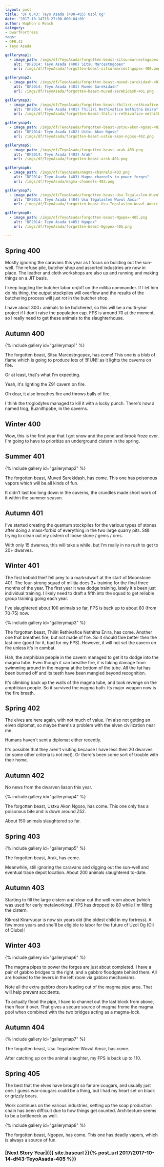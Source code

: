 ```yaml
---
layout: post
title: 'DF 0.43: Teyo Asada (400-405) Uzol Og'
date: '2017-10-14T16:27:00.000-04:00'
author: Wuphon's Reach
category:
- DwarfFortress
tags:
- DF0.43
- Teyo Asada

gallerymap1:
  - image_path: /imgs/df/TeyoAsada/forgotten-beast-sitsu-marcestngopex-400.png
    alt: "DF2014: Teyo Asada (400) Sitsu Marcestngopex"
    url: /imgs/df/TeyoAsada/forgotten-beast-sitsu-marcestngopex-400.png

gallerymap2:
  - image_path: /imgs/df/TeyoAsada/forgotten-beast-muved-sarekidash-401.png
    alt: "DF2014: Teyo Asada (401) Muved Sarekidash"
    url: /imgs/df/TeyoAsada/forgotten-beast-muved-sarekidash-401.png

gallerymap3:
  - image_path: /imgs/df/TeyoAsada/forgotten-beast-thiliri-rethivafice-nethitha-enira-401.png
    alt: "DF2014: Teyo Asada (401) Thiliri Rethivafice Nethitha Enira"
    url: /imgs/df/TeyoAsada/forgotten-beast-thiliri-rethivafice-nethitha-enira-401.png

gallerymap4:
  - image_path: /imgs/df/TeyoAsada/forgotten-beast-ustxu-akon-ngoso-402.png
    alt: "DF2014: Teyo Asada (402) Ustxu Akon Ngoso"
    url: /imgs/df/TeyoAsada/forgotten-beast-ustxu-akon-ngoso-402.png

gallerymap5:
  - image_path: /imgs/df/TeyoAsada/forgotten-beast-arak-403.png
    alt: "DF2014: Teyo Asada (403) Arak"
    url: /imgs/df/TeyoAsada/forgotten-beast-arak-403.png

gallerymap6:
  - image_path: /imgs/df/TeyoAsada/magma-channels-403.png
    alt: "DF2014: Teyo Asada (403) Magma channels to power forges"
    url: /imgs/df/TeyoAsada/magma-channels-403.png

gallerymap7:
  - image_path: /imgs/df/TeyoAsada/forgotten-beast-Usu-Tegalaslem-Wuvul-Amsir-404.png
    alt: "DF2014: Teyo Asada (404) Usu Tegalaslem Wuvul Amsir"
    url: /imgs/df/TeyoAsada/forgotten-beast-Usu-Tegalaslem-Wuvul-Amsir-404.png

gallerymap8:
  - image_path: /imgs/df/TeyoAsada/forgotten-beast-Ngopex-405.png
    alt: "DF2014: Teyo Asada (405) Ngopex"
    url: /imgs/df/TeyoAsada/forgotten-beast-Ngopex-405.png

---
```


## Spring 400

Mostly ignoring the caravans this year as I focus on building out the sun-well.  The refuse pile, butcher shop and assorted industries are now in place.  The leather and cloth workshops are also up and running and making things on a JIT basis.

I keep toggling the butcher labor on/off on the militia commander.  If I let him do his thing, the output stockpiles will overflow and the results of the butchering process will just rot in the butcher shop.

I have about 300+ animals to be butchered, so this will be a multi-year project if I don't raise the population cap.  FPS is around 70 at the moment, so I really need to get these animals to the slaughterhouse.

## Autumn 400

{% include gallery id="gallerymap1" %}

The forgotten beast, Sitsu Marcestngopex, has come!  This one is a blob of flame which is going to produce lots of !!FUN!! as it lights the caverns on fire.

Or at least, that's what I'm expecting.

Yeah, it's lighting the Z91 cavern on fire.

Oh dear, it also breathes fire and throws balls of fire.

I think the troglodytes managed to kill it with a lucky punch.  There's now a named trog, Buznithpobe, in the caverns.

## Winter 400

Wow, this is the first year that I got snow and the pond and brook froze over. I'm going to have to prioritize an underground cistern in the spring.

## Summer 401

{% include gallery id="gallerymap2" %}

The forgotten beast, Muved Sarekidash, has come.  This one has poisonous vapors which will be all kinds of fun.

It didn't last too long down in the caverns, the crundles made short work of it within the summer season.

## Autumn 401

I've started creating the quantum stockpiles for the various types of stones after doing a mass-forbid of everything in the two large quarry pits.  Still trying to clean out my cistern of loose stone / gems / ores.

With only 15 dwarves, this will take a while, but I'm really in no rush to get to 20+ dwarves.

## Winter 401

The first kobold thief fell prey to a marksdwarf at the start of Moonstone 401.  The four-strong squad of militia does 3+ training for the final three months of the year.  The first year it was dodge training, lately it's been just individual training.  I likely need to draft a fifth into the squad to get reliable group training going each year.

I've slaughtered about 100 animals so far, FPS is back up to about 80 (from 70-75) now.

{% include gallery id="gallerymap3" %}

The forgotten beast, Thiliri Rethivafice Nethitha Enira, has come.  Another one that breathes fire, but not made of fire.  So it should fare better then the last one (good for it, bad for my FPS).  However, it will not set the cavern on fire unless it's in combat.

Hah, the amphibian people in the cavern managed to get it to dodge into the magma tube.  Even though it can breathe fire, it is taking damage from swimming around in the magma at the bottom of the tube.  All the fat has been burned off and its teeth have been mangled beyond recognition.

It's climbing back up the walls of the magma tube, and took revenge on the amphibian people.  So it survived the magma bath.  Its major weapon now is the fire breath.

## Spring 402

The elves are here again, with not much of value.  I'm also not getting an elven diplomat, so maybe there's a problem with the elven civilization near me.

Humans haven't sent a diplomat either recently.

It's possible that they aren't visiting because I have less then 20 dwarves (or some other criteria is not met).  Or there's been some sort of trouble with their home.

## Autumn 402

No news from the dwarven liason this year.

{% include gallery id="gallerymap4" %}

The forgotten beast, Ustxu Akon Ngoso, has come.  This one only has a poisonous bite and is down around Z52.

About 150 animals slaughtered so far.

## Spring 403

{% include gallery id="gallerymap5" %}

The forgotten beast, Arak, has come.

Meanwhile, still ignoring the caravans and digging out the sun-well and eventual trade depot location.  About 200 animals slaughtered to-date.

## Autumn 403

Starting to fill the large cistern and clear out the well room above (which was used for early metalworking).  FPS has dropped to 80 while I'm filling the cistern.

Kikrost Kirarvucar is now six years old (the oldest child in my fortress).  A few more years and she'll be eligible to labor for the future of Uzol Og (Oil of Clubs)!

## Winter 403

{% include gallery id="gallerymap6" %}

The magma pipes to power the forges are just about completed.  I have a pair of gabbro bridges to the right, and a gabbro floodgate behind them.  All are hooked to the levers in the left room via gabbro mechanisms.

Note all the extra gabbro doors leading out of the magma pipe area.  That will help prevent accidents.

To actually flood the pipe, I have to channel out the last block from above, then floor it over.  That gives a secure source of magma frome the magma pool when combined with the two bridges acting as a magma-lock.

## Autumn 404

{% include gallery id="gallerymap7" %}

The forgotten beast, Usu Tegalaslem Wuvul Amsir, has come.

After catching up on the animal slaughter, my FPS is back up to 110.

## Spring 405

The best that the elves have brought so far are cougars, and usually just one.  I guess war-cougars could be a thing, but I had my heart set on black or grizzly bears.

Work continues on the various industries, setting up the soap production chain has been difficult due to how things get counted.  Architecture seems to be a bottleneck as well.

{% include gallery id="gallerymap8" %}

The forgotten beast, Ngopex, has come.  This one has deadly vapors, which is always a source of fun.

### [Next Story Year]({{ site.baseurl }}{% post_url 2017/2017-10-14-df43-TeyoAsada-405 %})
